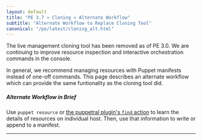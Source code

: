 ```yaml
---
layout: default
title: "PE 3.7 » Cloning » Alternate Workflow"
subtitle: "Alternate Workflow to Replace Cloning Tool"
canonical: "/pe/latest/cloning_alt.html"
---
```



The live management cloning tool has been removed as of PE 3.0. We are continuing to improve resource inspection and interactive orchestration commands in the console.

In general, we recommend managing resources with Puppet manifests instead of one-off commands. This page describes an alternate workflow which can provide the same funtionality as the cloning tool did.

##### Alternate Workflow in Brief
Use `puppet resource` or [the puppetral plugin's `find` action](./orchestration_actions.html#find) to learn the details of resources on individual host. Then, use that information to write or append to a manifest.

* * *

